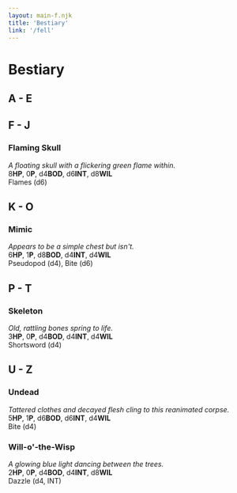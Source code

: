 ```yaml
---
layout: main-f.njk
title: 'Bestiary'
link: '/fell'
---
```


# Bestiary

## A - E

## F - J

### Flaming Skull

*A floating skull with a flickering green flame within.*  
8**HP**, 0**P**, d4**BOD**, d6**INT**, d8**WIL**  
Flames (d6)

## K - O

### Mimic

*Appears to be a simple chest but isn't.*  
6**HP**, 1**P**, d8**BOD**, d4**INT**, d4**WIL**  
Pseudopod (d4), Bite (d6)

## P - T

### Skeleton

*Old, rattling bones spring to life.*  
3**HP**, 0**P**, d4**BOD**, d4**INT**, d4**WIL**  
Shortsword (d4)

## U - Z

### Undead

*Tattered clothes and decayed flesh cling to this reanimated corpse.*  
5**HP**, 1**P**, d6**BOD**, d6**INT**, d4**WIL**  
Bite (d4)

### Will-o'-the-Wisp

*A glowing blue light dancing between the trees.*  
2**HP**, 0**P**, d4**BOD**, d4**INT**, d8**WIL**  
Dazzle (d4, INT)
